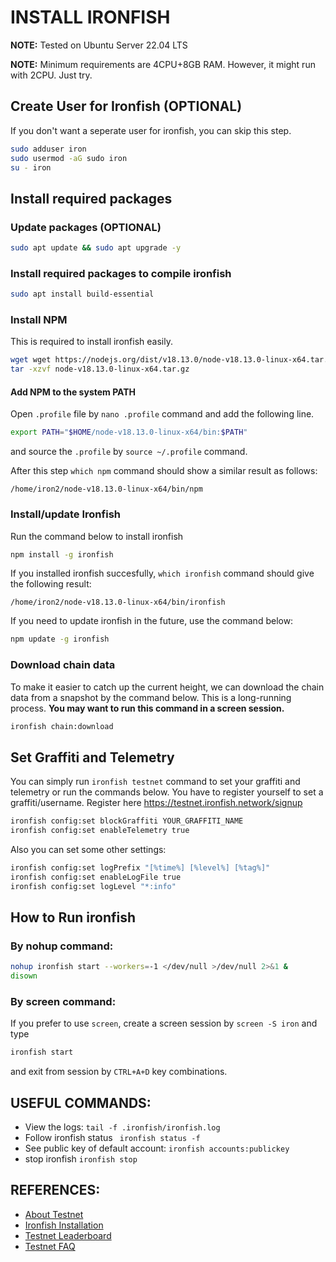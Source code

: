 # INSTALL IRONFISH

**NOTE:** Tested on Ubuntu Server 22.04 LTS

**NOTE:** Minimum requirements are 4CPU+8GB RAM. However, it might run with 2CPU. Just try.

## Create User for Ironfish (OPTIONAL)

If you don't want a seperate user for ironfish, you can skip this step.

```sh
sudo adduser iron
sudo usermod -aG sudo iron
su - iron
```

## Install required packages

### Update packages (OPTIONAL)
```sh
sudo apt update && sudo apt upgrade -y
```

### Install required packages to compile ironfish
```sh
sudo apt install build-essential
```

### Install NPM
This is required to install ironfish easily.

```sh
wget wget https://nodejs.org/dist/v18.13.0/node-v18.13.0-linux-x64.tar.gz
tar -xzvf node-v18.13.0-linux-x64.tar.gz
```

#### Add NPM to the system PATH

Open `.profile` file by `nano .profile` command and add the following line.
```sh
export PATH="$HOME/node-v18.13.0-linux-x64/bin:$PATH"
```
and source the `.profile` by `source ~/.profile` command.

After this step `which npm` command should show a similar result as follows:
```
/home/iron2/node-v18.13.0-linux-x64/bin/npm
```

### Install/update Ironfish

Run the command below to install ironfish
```sh
npm install -g ironfish
```
If you installed ironfish succesfully, `which ironfish` command should give the following result:
```
/home/iron2/node-v18.13.0-linux-x64/bin/ironfish
```

If you need to update ironfish in the future, use the command below:
```sh
npm update -g ironfish
```

### Download chain data
To make it easier to catch up the current height, we can download the chain data from a snapshot by the command below. This is a long-running process. **You may want to run this command in a screen session.**
```sh
ironfish chain:download
```

## Set Graffiti and Telemetry
You can simply run `ironfish testnet` command to set your graffiti and telemetry or run the commands below. You have to register yourself to set a graffiti/username. Register here https://testnet.ironfish.network/signup

```sh
ironfish config:set blockGraffiti YOUR_GRAFFITI_NAME
ironfish config:set enableTelemetry true
```

Also you can set some other settings:
```sh
ironfish config:set logPrefix "[%time%] [%level%] [%tag%]"
ironfish config:set enableLogFile true
ironfish config:set logLevel "*:info"
```

## How to Run ironfish

### By nohup command:
```sh
nohup ironfish start --workers=-1 </dev/null >/dev/null 2>&1 &
disown
```

### By screen command:
If you prefer to use `screen`, create a screen session by `screen -S iron` and type
```sh
ironfish start
```
and exit from session by `CTRL+A+D` key combinations.

## USEFUL COMMANDS:

* View the logs: `tail -f .ironfish/ironfish.log`
* Follow ironfish status ` ironfish status -f`
* See public key of default account: `ironfish accounts:publickey`
* stop ironfish `ironfish stop`

## REFERENCES:
* [About Testnet](https://testnet.ironfish.network/about)
* [Ironfish Installation](https://ironfish.network/docs/onboarding/installation-iron-fish)
* [Testnet Leaderboard](https://testnet.ironfish.network/leaderboard)
* [Testnet FAQ](https://testnet.ironfish.network/faq)

